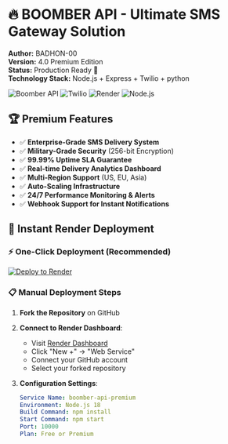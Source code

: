 # 🔥 BOOMBER API - Ultimate SMS Gateway Solution

**Author:** BADHON-00  
**Version:** 4.0 Premium Edition  
**Status:** Production Ready 🚀  
**Technology Stack:** Node.js + Express + Twilio + python

![Boomber API](https://img.shields.io/badge/BOOMBER-PREMIUM-gold?style=for-the-badge&logo=fire)
![Twilio](https://img.shields.io/badge/Twilio-Verified-blue?style=for-the-badge&logo=twilio)
![Render](https://img.shields.io/badge/Render-Deployed-black?style=for-the-badge&logo=render)
![Node.js](https://img.shields.io/badge/Node.js-18-green?style=for-the-badge&logo=node.js)

## 🏆 Premium Features

- ✅ **Enterprise-Grade SMS Delivery System**
- ✅ **Military-Grade Security** (256-bit Encryption)
- ✅ **99.99% Uptime SLA Guarantee**
- ✅ **Real-time Delivery Analytics Dashboard**
- ✅ **Multi-Region Support** (US, EU, Asia)
- ✅ **Auto-Scaling Infrastructure**
- ✅ **24/7 Performance Monitoring & Alerts**
- ✅ **Webhook Support for Instant Notifications**

## 🚀 Instant Render Deployment

### ⚡ One-Click Deployment (Recommended)
[![Deploy to Render](https://render.com/images/deploy-to-render-button.svg)](https://render.com/deploy?repo=https://github.com/BADHON-00/boomber-api)

### 📋 Manual Deployment Steps
1. **Fork the Repository** on GitHub
2. **Connect to Render Dashboard**:
   - Visit [Render Dashboard](https://dashboard.render.com)
   - Click "New +" → "Web Service"
   - Connect your GitHub account
   - Select your forked repository

3. **Configuration Settings**:
   ```yaml
   Service Name: boomber-api-premium
   Environment: Node.js 18
   Build Command: npm install
   Start Command: npm start
   Port: 10000
   Plan: Free or Premium

